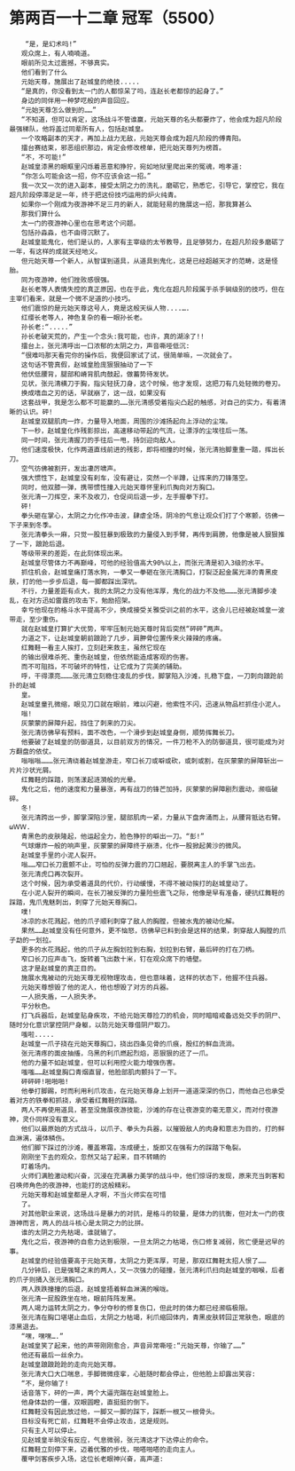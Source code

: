 # 第两百一十二章 冠军（5500）
        “是，是幻术吗!”
       观众席上，有人喃喃道。
       眼前所见太过震撼，不够真实。
       他们看到了什么
       元始天尊，施展出了赵城皇的绝技.....
       “是真的，你没看到太一门的人都惊呆了吗，连赵长老都惊的起身了。”
       身边的同伴用一种梦呓般的声音回应。
       “元始天尊怎么做到的……”
       “不知道，但可以肯定，这场战斗不管谁赢，元始天尊的名头都要炸了，他会成为超凡阶段最强梯队，他将盖过同辈所有人，包括赵城皇。
       一个攻略副本的天才，再加上战力无敌，元始天尊会成为超凡阶段的傅青阳。
       擂台赛结束，邪恶组织那边，肯定会修改榜单，把元始天尊列为榜首。
       “不，不可能!”
       赵城皇漆黑的眼眶里闪烁着恶意和狰狞，宛如地狱里爬出来的冤魂，咆孝道:
       “你怎么可能会这一招，你不应该会这一招。”
       我一次又一次的进入副本，接受太阴之力的洗礼，磨砺它，熟悉它，引导它，掌控它，我在超凡阶段停滞足足一年，终于把这份技巧运用的炉火纯青。
       如果你一个刚成为夜游神不足三月的新人，就能轻易的施展这一招，那我算甚么
       那我们算什么
       太一门的夜游神心里也在思考这个问题。
       包括孙淼淼，也不由得沉默了。
       赵城皇能鬼化，他们是认的，人家有主宰级的太爷教导，且足够努力，在超凡阶段多磨砺了一年，有这样的成就天经地义。
       但元始天尊一个新人，从智谋到道具，从道具到鬼化，这是已经超越天才的范畴，这是怪胎。
       同为夜游神，他们挫败感很强。
       赵长老等人表情失控的真正原因，也在于此，鬼化在超凡阶段属于杀手锏级别的技巧，但在主宰们看来，就是一个微不足道的小技巧。
       他们震惊的是元始天尊这号人，竟是这般天纵人物....….
       红缨长老等人，神色复杂的看一眼孙长老。
       孙长老:“.....”
       孙长老破天荒的，产生一个念头:我可能，也许，真的湖涂了!!
       擂台上，张元清呼出一口浓郁的太阴之力，声音嘶哑低沉:
       “很难吗那天看完你的操作后，我便回家试了试，很简单嘛，一次就会了。
       这句话不管真假，赵城皇脸庞狠狠抽动了一下
       他伏低腰背，腿部和嵴背肌肉鼓起，做蓄势待发状。
       见状，张元清横刀于胸，指尖轻抚刀身，这个时候，他才发现，这把刀有几处轻微的卷刃。
       换成嗜血之刃的话，早就崩了，这一战，如果没有
       这套战甲，我是怎么都不可能赢的……张元清感受着指尖凸起的触感，对自己的实力，有着清晰的认识。砰!
       赵城皇双腿肌肉一炸，力量导入地面，周围的沙滩扬起向上浮动的尘埃。
       下一秒，赵城皇化作残影掠出，高速移动带起的气流，让漂浮的尘埃往后一荡。
       同一时间，张元清握刀的手往后一甩，持剑迎向敌人。
       他们速度极快，化作两道直线前进的残影，即将相撞的时候，张元清抬脚重重一踏，挥出长刀。
       空气彷佛被割开，发出凄厉啸声。
       强大惯性下，赵城皇没有刹车，没有避让，突然一个半蹲，让挥来的刀锋落空。
       同时，他双膝一弹，携带惯性撞入元始天尊怀里利爪掏向对方胸口。
       张元清一刀挥空，来不及收刀，仓促间后退一步，左手握拳下打。
       砰!
       拳头砸在掌心，太阴之力化作冲击波，肆虐全场，阴冷的气息让观众们打了个寒颤，彷佛一下子来到冬季。
       张元清拳头一麻，只觉一股狂暴到极致的力量侵入到手臂，再传到肩膀，他像是被人狠狠推了一下，踉跄后退。
       等级带来的差距，在此刻体现出来。
       赵城皇尽管体力不再巅峰，可他的经验值高大90%以上，而张元清是初入3级的水平。
       抓住机会，赵城皇痛打落水狗，一拳又一拳砸在张元清胸口，打裂泛起金属光泽的青黑皮肤，打的他一步步后退，每一脚都踩出深坑。
       不行，力量差距有点大，我的太阴之力没有他浑厚，鬼化的战力不及他………张元清脚步凌乱，在对方迅如雷霆的攻击下，勉励招架。
       幸亏他现在的格斗水平提高不少，换成接受关雅受训之前的水平，这会儿已经被赵城皇一波带走，至少重伤。
       就在赵城皇打算扩大优势，牢牢压制元始天尊时背后突然“砰砰”两声。
       力道之下，让赵城皇朝前踉跄了几步，肩胛骨位置传来火辣辣的疼痛。
       红舞鞋一看主人挨打，立刻赶来救主，虽然它现在
       的输出很难杀死、重伤赵城皇，但依然能造成客观的伤害。
       而不可阻挡，不可破坏的特性，让它成为了完美的辅助。
       呼，干得漂亮………张元清立刻稳住凌乱的步伐，脚掌陷入沙滩，扎稳下盘，一刀刺向踉跄前扑的赵城
       皇。
       赵城皇童孔微缩，眼见刀口就在眼前，难以闪避，他索性不闪，迅速从物品栏抓住小泥人。
       嗡!
       灰蒙蒙的屏障升起，挡住了刺来的刀尖。
       张元清彷佛早有预料，面不改色，一个滑步到赵城皇身侧，顺势挥舞长刀。
       他要破了赵城皇的防御道具，以目前双方的情况，一件刀枪不入的防御道具，很可能成为对方翻盘的依仗。
       嗡嗡嗡………张元清绕着赵城皇游走，窄口长刀或噼或砍，或刺或割，在灰蒙蒙的屏障斩出一片片沙状光屑。
       红舞鞋的踩踏，则荡漾起涟漪般的光晕。
       鬼化之后，他的速度和力量暴涨，再有战刀的锋芒加持，灰蒙蒙的屏障剧烈震动，濒临破碎。
       冬!
       张元清跨出一步，脚掌深陷沙里，腿部肌肉一紧，力量从下盘奔涌而上，从腰背抵达右臂。ωＷＷ.
       青黑色的皮肤隆起，他运起全力，脸色狰狞的噼出一刀。“彭!”
       气球爆炸一般的响声里，灰蒙蒙的屏障终于崩溃，化作一股掀起黄沙的微风。
       赵城皇手里的小泥人裂开。
       嗡……窄口长刀震颤不止，可怕的反弹力震的刀口翘起，要脱离主人的手掌飞出去。
       张元清虎口再次裂开。
       这个时候，因为承受着道具的代价，行动缓慢，不得不被动挨打的赵城皇动了。
       在小泥人裂开的瞬间，在长刀被反弹的力量险些震飞之际，他像是早有准备，硬抗红舞鞋的踩踏，鬼爪鬼魅刺出，刺穿了元始天尊胸口。
       噗!
       冰凉的水花溅起，他的爪子顺利刺穿了敌人的胸膛，但被水鬼的被动化解。
       果然……赵城皇没有任何意外，更不恼怒，彷佛早已料到会是这样的结果，刺穿敌人胸膛的爪子勐的一划拉。
       更多的水花溅起，他的爪子从左胸划拉到右胸，划拉到右臂，最后砰的打在刀柄。
       窄口长刀应声击飞，旋转着飞出数十米，钉在观众席下的墙壁。
       这才是赵城皇的真正目的。
       施展水鬼被动的元始天尊无视物理攻击，但也意味着，这样的状态下，他握不住兵器。
       元始天尊想毁了他的泥人，他也想毁了对方的兵器。
       一人损失盾，一人损失矛。
       平分秋色。
       打飞兵器后，赵城皇贴身疾攻，不给元始天尊捡刀的机会，同时暗暗戒备远处交手的阴尸、随时分化意识掌控阴尸身躯，以防元始天尊借阴尸取刀。
       嗤啦.....
       赵城皇一爪子挠在元始天尊胸口，挠出四条见骨的爪痕，殷红的鲜血流淌。
       张元清疼的面皮抽搐，乌黑的利爪燃起烈焰，恶狠狠的还了一爪。
       他的力量不如赵城皇，但可以利用控火能力增强伤害。
       嗤嗤……赵城皇胸口青烟直冒，他脸部肌肉颤抖了一下。
       砰砰砰!啪啪啪!
       他拳打脚踢，时而利用利爪攻击，在元始天尊身上划开一道道深深的伤口，而他自己也承受着对方的铁拳和抓挠，承受着红舞鞋的踩踏。
       两人不再使用道具，甚至没施展夜游技能，沙滩的存在让夜游变的毫无意义，而对付夜游神，灵仆同样没有意义。
       他们以最原始的方式战斗，以爪子、拳头为兵器，以摧毁敌人的肉身和意志为目的，打的鲜血淋漓，遍体鳞伤。
       他们脚下踩过的沙滩，覆盖寒霜，冻成硬土，旋即又在强有力的踩踏下龟裂。
       刚刚坐下去的观众，忽然又站了起来，目不转睛的
       盯着场内。
       火师们满脸激动和兴奋，沉浸在充满暴力美学的战斗中，他们惊讶的发现，原来充当刺客和召唤师角色的夜游神，也能打的这般精彩。
       元始天尊和赵城皇都是人才啊，不当火师实在可惜
       了。
       对其他职业来说，这场战斗是暴力的对抗，是格斗的较量，是体力的抗衡，但对太一门的夜游神而言，两人的战斗核心是太阴之力的比拼。
       谁的太阴之力先枯竭，谁就输了。
       鬼化之后，夜游神的自愈力达到极限，一旦太阴之力枯竭，伤口修复减弱，败亡便是迟早的事。
       赵城皇的经验值要高于元始天尊，太阴之力更浑厚，可是，那双红舞鞋太招人恨了……
       几分钟后，已是强弩之末的两人，又一次强力的碰撞，张元清利爪扫向赵城皇的咽喉，后者的爪子则捅入张元清胸口。
       两人跌跌撞撞的后退，赵城皇捂着鲜血淋漓的喉咙。
       张元清一屁股跌坐在地，眼前阵阵发黑。
       两人竭力运转太阴之力，争分夺秒的修复伤口，但此时的体力都已经濒临极限。
       张元清在胸口堪堪止血后，太阴之力枯竭，利爪缩回体内，青黑皮肤转回正常肤色，眼底的漆黑退去。
       “嘿，嘿嘿….”
       赵城皇笑了起来，他的声带刚刚愈合，声音异常嘶哑:“元始天尊，你输了……”
       他还有最后一丝余力。
       赵城皇踉踉跄跄的走向元始天尊。
       张元清大口大口喘息，手脚微微痉挛，心脏随时都会停止，但他脸上却露出笑容:
       “不，是你输了!
       话音落下，砰的一声，两个大逼兜踹在赵城皇脸上。
       他身体勐的一僵，双眼圆瞪，直挺挺的倒下。
       红舞鞋没有因此放过他，一脚又一脚的踩下，踩断一根又一根骨头。
       目标没有死亡前，红舞鞋不会停止攻击，这是规则。
       只有主人可以停止。
       见赵城皇半晌没有反应，气息微弱，张元清这才下达停止的命令。
       红舞鞋立刻停下来，迈着优雅的步伐，啪嗒啪嗒的走向主人。
       覆甲剑客疾步入场，这位长老眼神兴奋，高声道: